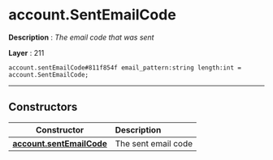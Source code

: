 # account.SentEmailCode

**Description** : *The email code that was sent*

**Layer** : 211

```tl
account.sentEmailCode#811f854f email_pattern:string length:int = account.SentEmailCode;
```

---

## Constructors

| Constructor | Description |
| :---: | :--- |
| [**account.sentEmailCode**](constructor/account.sentEmailCode) | The sent email code |